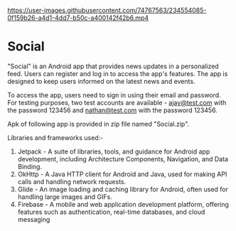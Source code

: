

https://user-images.githubusercontent.com/74767563/234554085-0f159b26-a4d1-4dd7-b50c-a400142f42b6.mp4

# Social
"Social" is an Android app that provides news updates in a personalized feed. Users can register and log in to access the app's features. The app is designed to keep users informed on the latest news and events.

To access the app, users need to sign in using their email and password. For testing purposes, two test accounts are available - ajay@test.com with the password 123456 and nathan@test.com with the password 123456.

Apk of following app is provided in zip file named "Social.zip".

Libraries and frameworks used:-
1. Jetpack - A suite of libraries, tools, and guidance for Android app development, including Architecture Components, Navigation, and Data Binding.
2. OkHttp - A Java HTTP client for Android and Java, used for making API calls and handling network requests.
3. Glide - An image loading and caching library for Android, often used for handling large images and GIFs.
4. Firebase - A mobile and web application development platform, offering features such as authentication, real-time databases, and cloud messaging
